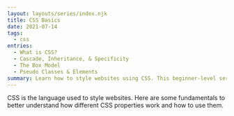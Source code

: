```yaml
---
layout: layouts/series/index.njk
title: CSS Basics
date: 2021-07-14
tags:
  - css
entries:
  - What is CSS?
  - Cascade, Inheritance, & Specificity
  - The Box Model
  - Pseudo Classes & Elements
summary: Learn how to style websites using CSS. This beginner-level series covers basic syntax, best practices, & common applications of the language.
---
```


CSS is the language used to style websites. Here are some fundamentals to better understand how different CSS properties work and how to use them.
